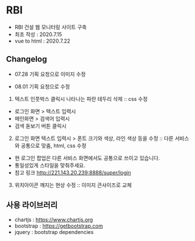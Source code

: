 # RBI
- RBI 건설 웹 모니터링 사이트 구축
- 최초 작성 : 2020.7.15
- vue to html : 2020.7.22

## Changelog
- 07.28 기획 요청으로 이미지 수정

- 08.01 기획 요청으로 수정

1. 텍스트 인풋박스 클릭시 나타나는 파란 테두리 삭제 :: css 수정
- 로그인 화면 > 텍스트 입력시
- 메인화면 > 검색어 입력시
- 검색 돋보기 버튼 클릭시

2. 로그인 화면 텍스트 입력시 > 폰트 크기와 색상, 라인 색상 등을 수정 :: 다른 서비스와 공통으로 맞춤, html, css 수정
- 현 로그인 팝업은 다른 서비스 화면에서도 공통으로 쓰이고 있습니다.
- 통일성있게 스타일을 맞춰주세요.
- 참고 링크
http://221.143.20.239:8888/super/login

3. 위치아이콘 깨지는 현상 수정 :: 이미지 큰사이즈로 교체

## 사용 라이브러리
- chartjs : https://www.chartjs.org
- bootstrap : https://getbootstrap.com
- jquery : bootstrap dependencies
